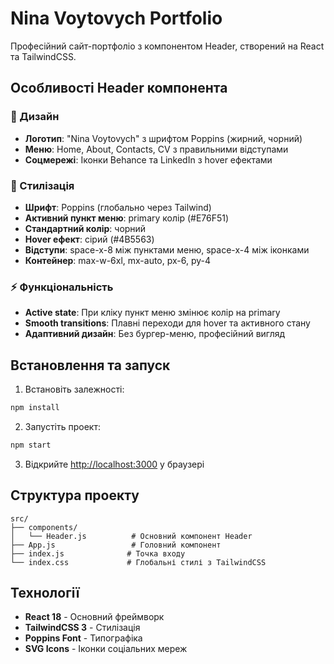 # Nina Voytovych Portfolio

Професійний сайт-портфоліо з компонентом Header, створений на React та TailwindCSS.

## Особливості Header компонента

### 🎨 Дизайн
- **Логотип**: "Nina Voytovych" з шрифтом Poppins (жирний, чорний)
- **Меню**: Home, About, Contacts, CV з правильними відступами
- **Соцмережі**: Іконки Behance та LinkedIn з hover ефектами

### 🎯 Стилізація
- **Шрифт**: Poppins (глобально через Tailwind)
- **Активний пункт меню**: primary колір (#E76F51)
- **Стандартний колір**: чорний
- **Hover ефект**: сірий (#4B5563)
- **Відступи**: space-x-8 між пунктами меню, space-x-4 між іконками
- **Контейнер**: max-w-6xl, mx-auto, px-6, py-4

### ⚡ Функціональність
- **Active state**: При кліку пункт меню змінює колір на primary
- **Smooth transitions**: Плавні переходи для hover та активного стану
- **Адаптивний дизайн**: Без бургер-меню, професійний вигляд

## Встановлення та запуск

1. Встановіть залежності:
```bash
npm install
```

2. Запустіть проект:
```bash
npm start
```

3. Відкрийте [http://localhost:3000](http://localhost:3000) у браузері

## Структура проекту

```
src/
├── components/
│   └── Header.js          # Основний компонент Header
├── App.js                 # Головний компонент
├── index.js              # Точка входу
└── index.css             # Глобальні стилі з TailwindCSS
```

## Технології

- **React 18** - Основний фреймворк
- **TailwindCSS 3** - Стилізація
- **Poppins Font** - Типографіка
- **SVG Icons** - Іконки соціальних мереж


